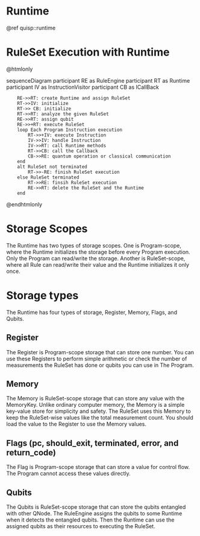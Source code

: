 # Runtime

@ref quisp::runtime

# RuleSet Execution with Runtime
@htmlonly
<div class="mermaid">
   sequenceDiagram
        participant RE as RuleEngine
        participant RT as Runtime
        participant IV as InstructionVisitor
        participant CB as ICallBack

        RE->>RT: create Runtime and assign RuleSet
        RT->>IV: initialize
        RT->> CB: initialize
        RT->>RT: analyze the given RuleSet
        RE->>RT: assign qubit
        RE->>+RT: execute RuleSet
        loop Each Program Instruction execution
            RT->>+IV: execute Instruction
            IV->>IV: handle Instruction
            IV->>RT: call Runtime methods
            RT->>CB: call the Callback
            CB->>RE: quantum operation or classical communication
        end
        alt RuleSet not terminated
            RT->>-RE: finish RuleSet execution
        else RuleSet terminated
            RT->>RE: finsih RuleSet execution
            RE->>RT: delete the RuleSet and the Runtime
        end
</div>
<script src="https://unpkg.com/mermaid/dist/mermaid.min.js"></script>
<script>mermaid.initialize({startOnLoad:true});</script>
@endhtmlonly

# Storage Scopes
The Runtime has two types of storage scopes. One is Program-scope, where the Runtime initializes the storage before every Program execution. Only the Program can read/write the storage.
Another is RuleSet-scope, where all Rule can read/write their value and the Runtime initializes it only once.

# Storage types
The Runtime has four types of storage, Register, Memory, Flags, and Qubits.

## Register
The Register is Program-scope storage that can store one number. You can use these Registers to perform simple arithmetic or check the number of measurements the RuleSet has done or qubits you can use in The Program.

## Memory
The Memory is RuleSet-scope storage that can store any value with the MemoryKey. Unlike ordinary computer memory, the Memory is a simple key-value store for simplicity and safety. The RuleSet uses this Memory to keep the RuleSet-wise values like the total measurement count. You should load the value to the Register to use the Memory values.

## Flags (pc, should_exit, terminated, error, and return_code)
The Flag is Program-scope storage that can store a value for control flow. The Program cannot access these values directly.

## Qubits
The Qubits is RuleSet-scope storage that can store the qubits entangled with other QNode. The RuleEngine assigns the qubits to some Runtime when it detects the entangled qubits. Then the Runtime can use the assigned qubits as their resources to executing the RuleSet.
